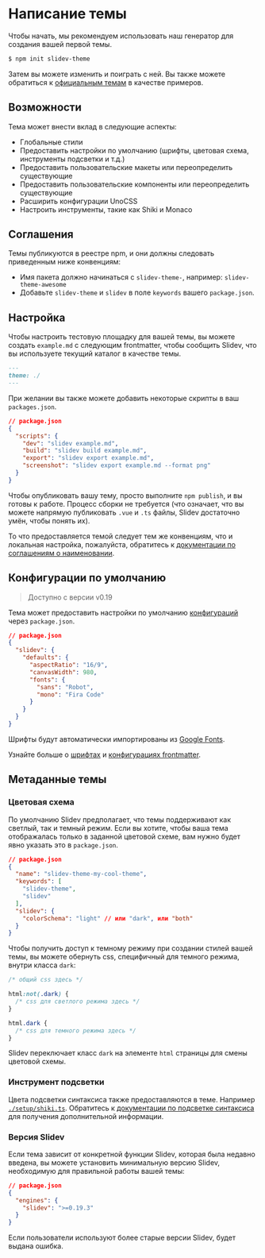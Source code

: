 # Написание темы

Чтобы начать, мы рекомендуем использовать наш генератор для создания вашей первой темы.

```bash
$ npm init slidev-theme
```

Затем вы можете изменить и поиграть с ней. Вы также можете обратиться к [официальным темам](/themes/gallery) в качестве примеров.

## Возможности

Тема может внести вклад в следующие аспекты:

- Глобальные стили
- Предоставить настройки по умолчанию (шрифты, цветовая схема, инструменты подсветки и т.д.)
- Предоставить пользовательские макеты или переопределить существующие
- Предоставить пользовательские компоненты или переопределить существующие
- Расширить конфигурации UnoCSS
- Настроить инструменты, такие как Shiki и Monaco

## Соглашения

Темы публикуются в реестре npm, и они должны следовать приведенным ниже конвенциям:

- Имя пакета должно начинаться с `slidev-theme-`, например: `slidev-theme-awesome`
- Добавьте `slidev-theme` и `slidev` в поле `keywords` вашего `package.json`.

## Настройка

Чтобы настроить тестовую площадку для вашей темы, вы можете создать `example.md` с следующим frontmatter, чтобы сообщить Slidev, что вы используете текущий каталог в качестве темы.

```md
---
theme: ./
---
```

При желании вы также можете добавить некоторые скрипты в ваш `packages.json`.

```json
// package.json
{
  "scripts": {
    "dev": "slidev example.md",
    "build": "slidev build example.md",
    "export": "slidev export example.md",
    "screenshot": "slidev export example.md --format png"
  }
}
```

Чтобы опубликовать вашу тему, просто выполните `npm publish`, и вы готовы к работе. Процесс сборки не требуется (что означает, что вы можете напрямую публиковать `.vue` и `.ts` файлы, Slidev достаточно умён, чтобы понять их).

То что предоставляется темой следует тем же конвенциям, что и локальная настройка, пожалуйста, обратитесь к [документации по соглашениям о наименовании](/custom/).

## Конфигурации по умолчанию

> Доступно с версии v0.19

Тема может предоставить настройки по умолчанию [конфигураций](/custom/#frontmatter-configures) через `package.json`.

```json
// package.json
{
  "slidev": {
    "defaults": {
      "aspectRatio": "16/9",
      "canvasWidth": 980,
      "fonts": {
        "sans": "Robot",
        "mono": "Fira Code"
      }
    }
  }
}
```

Шрифты будут автоматически импортированы из [Google Fonts](https://fonts.google.com/).

Узнайте больше о [шрифтах](/custom/fonts) и [конфигурациях frontmatter](/custom/#frontmatter-configures).

## Метаданные темы

### Цветовая схема

По умолчанию Slidev предполагает, что темы поддерживают как светлый, так и темный режим. Если вы хотите, чтобы ваша тема отображалась только в заданной цветовой схеме, вам нужно будет явно указать это в `package.json`.

```json
// package.json
{
  "name": "slidev-theme-my-cool-theme",
  "keywords": [
    "slidev-theme",
    "slidev"
  ],
  "slidev": {
    "colorSchema": "light" // или "dark", или "both"
  }
}
```

Чтобы получить доступ к темному режиму при создании стилей вашей темы, вы можете обернуть css, специфичный для темного режима, внутри класса `dark`:

```css
/* общий css здесь */

html:not(.dark) {
  /* css для светлого режима здесь */
}

html.dark {
  /* css для темного режима здесь */
}
```

Slidev переключает класс `dark` на элементе `html` страницы для смены цветовой схемы.

### Инструмент подсветки

Цвета подсветки синтаксиса также предоставляются в теме. Например [`./setup/shiki.ts`](https://github.com/slidevjs/slidev/blob/main/packages/create-theme/template/setup/shiki.ts). Обратитесь к [документации по подсветке синтаксиса](/custom/highlighters) для получения дополнительной информации.

### Версия Slidev

Если тема зависит от конкретной функции Slidev, которая была недавно введена, вы можете установить минимальную версию Slidev, необходимую для правильной работы вашей темы:

```json
// package.json
{
  "engines": {
    "slidev": ">=0.19.3"
  }
}
```

Если пользователи используют более старые версии Slidev, будет выдана ошибка.